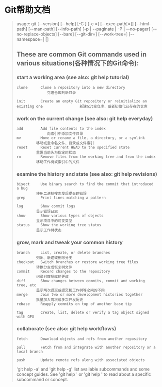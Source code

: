 # Git帮助文档

> usage: git [--version] [--help] [-C <path>] [-c <name>=<value>]
>         [--exec-path[=<path>]] [--html-path] [--man-path] [--info-path]
>         [-p | --paginate | -P | --no-pager] [--no-replace-objects] [--bare]
>         [--git-dir=<path>] [--work-tree=<path>] [--namespace=<name>]
>         <command> [<args>]
>
> 
>
> ## These are common Git commands used in various situations(各种情况下的Git命令):
>
> ### start a working area (see also: git help tutorial)
>
> ```
> clone      Clone a repository into a new directory 
>               克隆仓库到新目录
> 
> init       Create an empty Git repository or reinitialize an existing one		   			新建Git空仓库，或者初始化已存在的仓库
> ```
>
> ### work on the current change (see also: git help everyday)
>
> ```
> add        Add file contents to the index
>               向索引中添加文件目录
> mv         Move or rename a file, a directory, or a symlink
> 		   移动或重命名文件、目录或文件索引
> reset      Reset current HEAD to the specified state
> 		   重置当前头为指定的状态
> rm         Remove files from the working tree and from the index
> 		   移动工作树或索引中的文件
> ```
>
> ### examine the history and state (see also: git help revisions)
>
> ```
> bisect     Use binary search to find the commit that introduced a bug
> 		   使用二进制搜索发现提交的错误
> grep       Print lines matching a pattern
> 
> log        Show commit logs
> 		   显示错误日志
> show       Show various types of objects
> 		   显示项目中的可变类型
> status     Show the working tree status
> 		   显示工作树状态
> ```
>
> ### grow, mark and tweak your common history
>
> ```
> branch     List, create, or delete branches
> 		   列出、新建或删除分支
> checkout   Switch branches or restore working tree files
> 		   转换分支或恢复树文件
> commit     Record changes to the repository
> 		   纪录对数据库的更改
> diff       Show changes between commits, commit and working tree, etc
> 		   显示两次提交或提交和工作树等之间的不同
> merge      Join two or more development histories together
> 		   批量加入两次或多次开发历史
> rebase     Reapply commits on top of another base tip
> 
> tag        Create, list, delete or verify a tag object signed with GPG
> 
> ```
>
> ### collaborate (see also: git help workflows)
>
> ```
> fetch      Download objects and refs from another repository
> 
> pull       Fetch from and integrate with another repository or a local branch
> 
> push       Update remote refs along with associated objects
> 
> ```
>
> 'git help -a' and 'git help -g' list available subcommands and some
> concept guides. See 'git help <command>' or 'git help <concept>'
> to read about a specific subcommand or concept.

